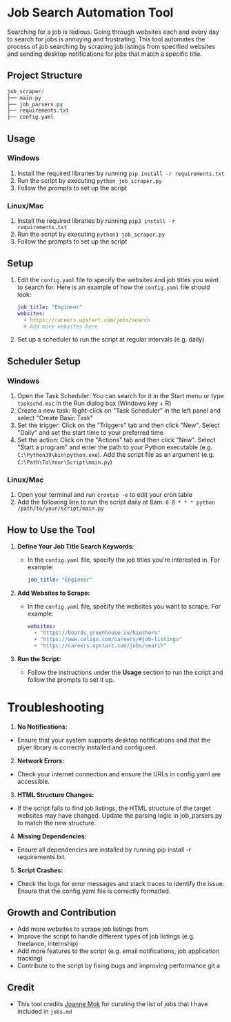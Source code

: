 **Job Search Automation Tool**
=============================

Searching for a job is tedious. Going through websites each and every day to search for jobs is annoying and frustrating. This tool automates the process of job searching by scraping job listings from specified websites and sending desktop notifications for jobs that match a specific title.

## Project Structure
```java
job_scraper/
├── main.py
├── job_parsers.py
├── requirements.txt
├── config.yaml
```

**Usage**
-----

### Windows

1. Install the required libraries by running `pip install -r requirements.txt`
2. Run the script by executing `python job_scraper.py`
3. Follow the prompts to set up the script

### Linux/Mac

1. Install the required libraries by running `pip3 install -r requirements.txt`
2. Run the script by executing `python3 job_scraper.py`
3. Follow the prompts to set up the script

**Setup**
-----

1. Edit the `config.yaml` file to specify the websites and job titles you want to search for. Here is an example of how the `config.yaml` file should look:
   ```yaml
   job_title: "Engineer"
   websites:
     - https://careers.upstart.com/jobs/search
     # Add more websites here
   ```

2. Set up a scheduler to run the script at regular intervals (e.g. daily)

**Scheduler Setup**
-----------------

### Windows

1. Open the Task Scheduler: You can search for it in the Start menu or type `taskschd.msc` in the Run dialog box (Windows key + R)
2. Create a new task: Right-click on "Task Scheduler" in the left panel and select "Create Basic Task"
3. Set the trigger: Click on the "Triggers" tab and then click "New". Select "Daily" and set the start time to your preferred time
4. Set the action: Click on the "Actions" tab and then click "New". Select "Start a program" and enter the path to your Python executable (e.g. `C:\Python39\bin\python.exe`). Add the script file as an argument (e.g. `C:\Path\To\Your\Script\main.py`)

### Linux/Mac

1. Open your terminal and run `crontab -e` to edit your cron table
2. Add the following line to run the script daily at 8am: `0 8 * * * python /path/to/your/script/main.py`

**How to Use the Tool**
----------------------

1. **Define Your Job Title Search Keywords:**
   - In the `config.yaml` file, specify the job titles you're interested in. For example:
     ```yaml
     job_title: "Engineer"
     ```

2. **Add Websites to Scrape:**
   - In the `config.yaml` file, specify the websites you want to scrape. For example:
     ```yaml
     websites:
       - "https://boards.greenhouse.io/himshers"
       - "https://www.celigo.com/careers/#job-listings"
       - "https://careers.upstart.com/jobs/search"
     ```

3. **Run the Script:**
   - Follow the instructions under the **Usage** section to run the script and follow the prompts to set it up.

# Troubleshooting
1. **No Notifications:**
  * Ensure that your system supports desktop notifications and that the plyer library is correctly installed and configured.
2. **Network Errors:**
  * Check your internet connection and ensure the URLs in config.yaml are accessible.
3. **HTML Structure Changes:** 
  * If the script fails to find job listings, the HTML structure of the target websites may have changed. Update the parsing logic in job_parsers.py to match the new structure.
4. **Missing Dependencies:**
  * Ensure all dependencies are installed by running pip install -r requirements.txt.
5. **Script Crashes:**
  * Check the logs for error messages and stack traces to identify the issue. Ensure that the config.yaml file is correctly formatted.

**Growth and Contribution**
-------------------------

* Add more websites to scrape job listings from
* Improve the script to handle different types of job listings (e.g. freelance, internship)
* Add more features to the script (e.g. email notifications, job application tracking)
* Contribute to the script by fixing bugs and improving performance
git a

**Credit**
---------
* This tool credits [Joanne Mok](https://www.linkedin.com/posts/joanne-mok-832b78175_additional-56-companies-that-are-hiring-for-activity-7219680376397385728-h2YI?utm_source=share&utm_medium=member_desktop) for curating the list of jobs that I have included in `jobs.md`

